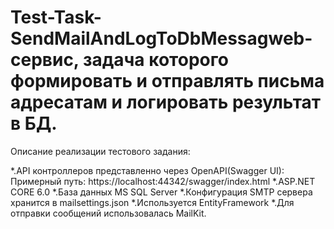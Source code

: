 # Test-Task-SendMailAndLogToDbMessagweb-сервис, задача которого формировать и отправлять письма адресатам и логировать результат в БД.

Описание реализации тестового задания:

*.API контроллеров представленно через OpenAPI(Swagger UI): Примерный путь: https://localhost:44342/swagger/index.html
*.ASP.NET CORE 6.0
*.База данных MS SQL Server
*.Конфигурация SMTP сервера хранится в mailsettings.json
*.Используется EntityFramework
*.Для отправки сообщений использовалась MailKit.
